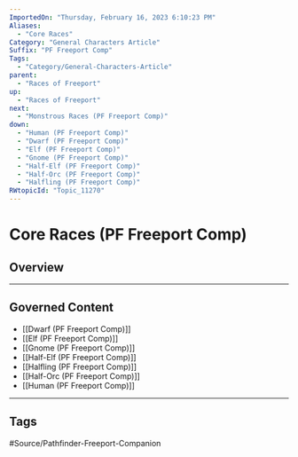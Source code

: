 ```yaml
---
ImportedOn: "Thursday, February 16, 2023 6:10:23 PM"
Aliases:
  - "Core Races"
Category: "General Characters Article"
Suffix: "PF Freeport Comp"
Tags:
  - "Category/General-Characters-Article"
parent:
  - "Races of Freeport"
up:
  - "Races of Freeport"
next:
  - "Monstrous Races (PF Freeport Comp)"
down:
  - "Human (PF Freeport Comp)"
  - "Dwarf (PF Freeport Comp)"
  - "Elf (PF Freeport Comp)"
  - "Gnome (PF Freeport Comp)"
  - "Half-Elf (PF Freeport Comp)"
  - "Half-Orc (PF Freeport Comp)"
  - "Halfling (PF Freeport Comp)"
RWtopicId: "Topic_11270"
---
```

# Core Races (PF Freeport Comp)
## Overview
---
## Governed Content
- [[Dwarf (PF Freeport Comp)]]
- [[Elf (PF Freeport Comp)]]
- [[Gnome (PF Freeport Comp)]]
- [[Half-Elf (PF Freeport Comp)]]
- [[Halfling (PF Freeport Comp)]]
- [[Half-Orc (PF Freeport Comp)]]
- [[Human (PF Freeport Comp)]]


---
## Tags
#Source/Pathfinder-Freeport-Companion

